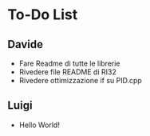 # To-Do List

## Davide
-	Fare Readme di tutte le librerie
-	Rivedere file README di RI32
-	Rivedere ottimizzazione if su PID.cpp

## Luigi
-	Hello World!
